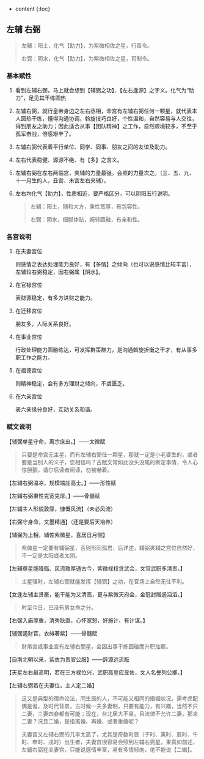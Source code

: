

* content
{:toc}


## 左辅 右弼

> 左辅：阳土，化气【助力】，为紫微相佐之星，行善令。
>
> 右弼：阴水，化气【助力】，为紫微相佐之星，司制令。

### 基本赋性

1. 看到左辅右弼，马上就会想到【辅弼之功】、【左右逢源】之字义。化气为“助力”，足见其干练圆热

2. 左辅右弼，就行皇帝身边之左右丞相，命宫有左辅右弼任何一颗星，就代表本人圆热干练，懂得沟通协调，斡旋技巧良好，个性温和，自然容易与人交往，得到朋友之助力；因此适合从事【团队精神】之工作，自然顺境较多，不至于孤军奋战，倍感艰辛了。

3. 左辅右弼代表着平行单位、同学、同事、朋友之间的友谊及助力。

4. 左右代表稳健、源源不绝、有【多】之含义。

5. 左辅右弼在左右两临宫，夹辅的力量最强，会照的力量次之。（三、五、九、十一月生的人，丑宫、未宫左右夹辅）。

6. 左右均化气【助力】，性质相近，要严格区分，可以阴阳五行说明。

   > 左辅：阳土，随和大方，秉性宽厚，有包容性。
   >
   > 右弼：阴水，细腻体贴，婉转圆融，有亲和性。

### 各宫说明

1. 在夫妻宫位

   则感情之表达处理能力良好，有【多情】之倾向（也可以说感情比较丰富），左辅较右弼稳定，因右弼属【阴水】。

2. 在官禄宫位

   表财源稳定，有多方进财之能力。

3. 在迁移宫位

   朋友多，人际关系良好。

4. 在事业宫位

   行政处理能力圆融练达，可发挥群策群力，是沟通斡旋折衡之干才，有从事多职工作之能力。

5. 在福德宫位

   则精神稳定，会有多方理财之倾向，不虞匮乏。

6. 在六亲宫位

   表六亲缘分良好，互动关系和谐。

### 赋文说明

【辅弼单星守命，离宗庶出。】——太微赋

> 只要是命宫无主星，而有左辅右弼任一颗星，那就一定是小老婆生的，或者要是当别人的义子，您相信吗？古赋文常如此没头没尾的断定事情，令人心惊胆颤，请尔后读者阅读，勿被嚇着。

【左辅右弼温凉，规模端庄高士。】——形性赋

【左辅右弼秉性克宽克厚。】——骨髓赋

【左辅主人形貌敦厚，慷慨风流】（未必风流）

【右弼守身命，文墨精通】（还是要后天培养）

【辅弼为上相，辅佐紫微星，喜居日月侧】

> 紫微星一定要有辅弼星，否则形同孤君，后详述，辅弼夹辅之宫位自然好，不一定是太阳或者太阴。

【左辅尊星能降临、风流敦厚通古今，紫微禄权贪武会，文官武职多清贵。】

>主星强时，左辅右弼就能发挥【辅弼】之功，在官场上自然无往不利。

【女逢左辅主贤豪，能干能为又清高，更与紫微天府会，金冠封赠遏滔滔。】

> 时至今日，已没有男女命之分。

【右弼入庙厚重，清秀耿直，心怀宽恕，好施计、有计谋。】

【辅弼遏财官，衣绯著紫】——骨髓赋

> 财帛宫或事业宫有左辅右弼星，会因出事干练圆融而升职加薪。

【自南北朝以来，紫衣为贵官公服】——辞源远流版

【天星左右最高明，若在三方禄位兴，武职高登应显佐，文人名誉列公卿。】

【左辅右弼若在夫妻位，主人定二婚】

> 这又是典型的宿命论法，同生辰的人，不可能又相同的婚姻状况。需考虑配偶是谁，及时代背景，古时候一夫多妻制，只要有能力，有兴趣，当然不只二妻，三妻四妾都有可能；现在，台北居大不易，且法律不允许二妻，那来二妻？况且二婚，是指离婚、再婚、或者重婚呢？
>
> 夫妻宫又左辅右弼的几率太高了，尤其是奇数时辰（子时、寅时、辰时、午时、申时、戌时）出生者，夫妻宫很容易会照到左辅右弼星，果真如前述，左辅右弼在夫妻宫，只能说感情丰富，易有多情倾向，绝不能说【二婚】。














